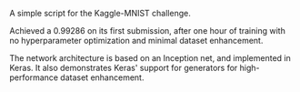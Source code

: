 A simple script for the Kaggle-MNIST challenge.

Achieved a 0.99286 on its first submission, after one hour of training with no hyperparameter optimization and minimal dataset enhancement. 

The network architecture is based on an Inception net, and implemented in Keras.  It also demonstrates Keras' support for generators for high-performance dataset enhancement. 

